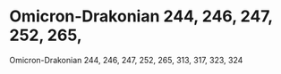 # Omicron-Drakonian 244, 246, 247, 252, 265,

Omicron-Drakonian 244, 246, 247, 252, 265,
313, 317, 323, 324